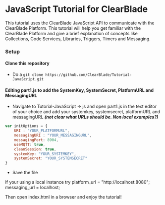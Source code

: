 # JavaScript Tutorial for ClearBlade

This tutorial uses the ClearBlade JavaScript API to communicate with the ClearBlade Platform. This tutorial will help you get familiar with the ClearBlade Platform and give a brief explanation of concepts like Collections, Code Services, Libraries, Triggers, Timers and Messaging.

### Setup

#### Clone this repository 

- Do a ``` git clone https://github.com/ClearBlade/Tutorial-JavaScript.git ```

#### Editing part1.js to add the SystemKey, SystemSecret, PlatformURL and MessagingURL

- Navigate to Tutorial-JavaScript -> js and open part1.js in the text editor of your choice and add your systemkey, systemsecret, platformURL and messagingURL ***(not clear what URLs should be. Non local examples?)***
```javascript 
var initOptions = {
	URI : "YOUR_PLATFORMURL",
    messagingURI : "YOUR_MESSAGINGURL",
    messagingPort: 8904,
    useMQTT: true,
    cleanSession: true,
    systemKey: "YOUR_SYSTEMKEY",
    systemSecret: "YOUR_SYSTEMSECRET"  
}
```
- Save the file

If your using a local instance try platform_url = "http://localhost:8080"; messaging_url = localhost;
  
  

Then open index.html in a browser and enjoy the tutorial!

